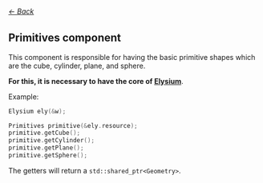 ###### [<- Back](../documentation.md)
## Primitives component

This component is responsible for having the basic primitive shapes which are the cube, cylinder, plane, and sphere.

**For this, it is necessary to have the core of [Elysium](../core/elysium.md)**.

Example:
```c++
Elysium ely(&w);

Primitives primitive(&ely.resource);
primitive.getCube();
primitive.getCylinder();
primitive.getPlane();
primitive.getSphere();
```

The getters will return a `std::shared_ptr<Geometry>`.